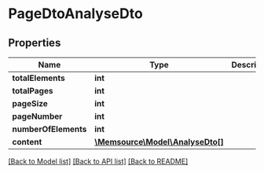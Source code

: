# PageDtoAnalyseDto

## Properties
Name | Type | Description | Notes
------------ | ------------- | ------------- | -------------
**totalElements** | **int** |  | [optional] 
**totalPages** | **int** |  | [optional] 
**pageSize** | **int** |  | [optional] 
**pageNumber** | **int** |  | [optional] 
**numberOfElements** | **int** |  | [optional] 
**content** | [**\Memsource\Model\AnalyseDto[]**](AnalyseDto.md) |  | [optional] 

[[Back to Model list]](../README.md#documentation-for-models) [[Back to API list]](../README.md#documentation-for-api-endpoints) [[Back to README]](../README.md)


